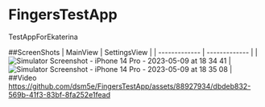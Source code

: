 # FingersTestApp
 TestAppForEkaterina
 
 ##ScreenShots
 | MainView  | SettingsView |
| ------------- | ------------- |
| ![Simulator Screenshot - iPhone 14 Pro - 2023-05-09 at 18 34 41](https://github.com/dsm5e/FingersTestApp/assets/88927934/28eb6980-bd95-404b-8eca-ecf6d8366944)  | ![Simulator Screenshot - iPhone 14 Pro - 2023-05-09 at 18 35 08](https://github.com/dsm5e/FingersTestApp/assets/88927934/c77c02ac-843a-4d71-8e03-8e8316d67f6d)  |
##Video
https://github.com/dsm5e/FingersTestApp/assets/88927934/dbdeb832-569b-41f3-83bf-8fa252e1fead
